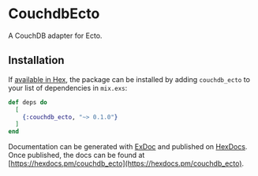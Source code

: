 # CouchdbEcto

A CouchDB adapter for Ecto.


## Installation

If [available in Hex](https://hex.pm/docs/publish), the package can be installed
by adding `couchdb_ecto` to your list of dependencies in `mix.exs`:

```elixir
def deps do
  [
    {:couchdb_ecto, "~> 0.1.0"}
  ]
end
```

Documentation can be generated with [ExDoc](https://github.com/elixir-lang/ex_doc)
and published on [HexDocs](https://hexdocs.pm). Once published, the docs can
be found at [https://hexdocs.pm/couchdb_ecto](https://hexdocs.pm/couchdb_ecto).

